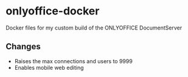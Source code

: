 # onlyoffice-docker
Docker files for my custom build of the ONLYOFFICE DocumentServer
## Changes
- Raises the max connections and users to 9999
- Enables mobile web editing
